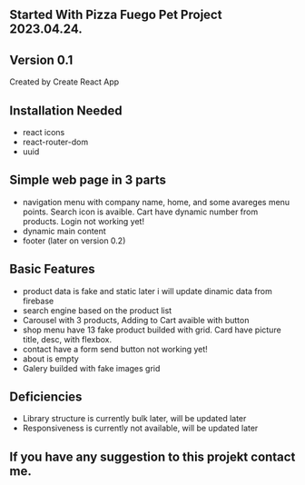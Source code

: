 ## Started With Pizza Fuego Pet Project 2023.04.24.

## Version 0.1

Created by Create React App

 ## Installation Needed
 - react icons
 - react-router-dom
 - uuid

## Simple web page in 3 parts 
 - navigation menu with company name, home, and some avareges menu points. Search icon is avaible. Cart have dynamic number from products. Login not working yet!
 - dynamic main content
 - footer (later on version 0.2)
 
 ## Basic Features
 - product data is fake and static later i will update dinamic data from firebase
 - search engine based on the product list
 - Carousel with 3 products, Adding to Cart avaible with button
 - shop menu have 13 fake product builded with grid. Card have picture title, desc, with flexbox.
 - contact have a form send button not working yet!
 - about is empty
 - Galery builded with fake images grid

## Deficiencies
- Library structure is currently bulk later, will be updated later
- Responsiveness is currently not available, will be updated later

## If you have any suggestion to this projekt contact me.